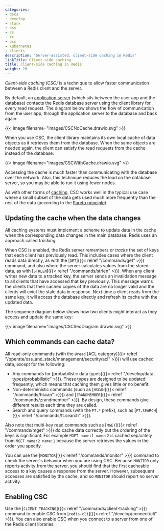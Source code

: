 ```yaml
---
categories:
- docs
- develop
- stack
- oss
- rs
- rc
- oss
- kubernetes
- clients
description: 'Server-assisted, client-side caching in Redis'
linkTitle: Client-side caching
title: Client-side caching in Redis
weight: 20
---
```


*Client-side caching (CSC)* is a technique to allow faster communication
between a Redis client and the server.

By default, an [application server](https://en.wikipedia.org/wiki/Application_server)
(which sits between the user app and the database) contacts the
Redis database server using the client library for every read request.
The diagram below shows the flow of communication from the user app,
through the application server to the database and back again:

{{< image filename="images/CSCNoCache.drawio.svg" >}}

When you use CSC, the client library
maintains its own local cache of data objects as it retrieves them
from the database. When the same objects are needed again, the client
can satisfy the read requests from the cache instead of the database:

{{< image filename="images/CSCWithCache.drawio.svg" >}}

Accessing the cache is much faster than communicating with the database over the
network. Also, this technique reduces the load on the database server, so you may
be able to run it using fewer nodes.

As with other forms of [caching](https://en.wikipedia.org/wiki/Cache_(computing)),
CSC works well in the typical use case where a small subset of the data
gets used much more frequently than the rest of the data (according
to the [Pareto principle](https://en.wikipedia.org/wiki/Pareto_principle)).

## Updating the cache when the data changes

All caching systems must implement a scheme to update data in the cache
when the corresponding data changes in the main database. Redis uses an
approach called *tracking*.

When CSC is enabled, the Redis server remembers or *tracks* the set of keys
that each client has previously read. This includes cases where the client
reads data directly, as with the [`GET`]({{< relref "/commands/get" >}})
command, and also where the server calculates values from the stored data,
as with [`STRLEN`]({{< relref "/commands/strlen" >}}). When any client
writes new data to a tracked key, the server sends an invalidation message
to all clients that have accessed that key previously. This message warns
the clients that their cached copies of the data are no longer valid and the clients
will evict the stale data in response. Next time a client reads from
the same key, it will access the database directly and refresh its cache
with the updated data.

The sequence diagram below shows how two clients might interact as they
access and update the same key:

{{< image filename="images/CSCSeqDiagram.drawio.svg" >}}

## Which commands can cache data?

All read-only commands (with the `@read`
[ACL category]({{< relref "/operate/oss_and_stack/management/security/acl" >}}))
will use cached data, except for the following:

-   Any commands for
    [probabilistic data types]({{< relref "/develop/data-types/probabilistic" >}}).
    These types are designed to be updated frequently, which means that caching
    them gives little or no benefit.
-   Non-deterministic commands (such as [`HSCAN`]({{< relref "/commands/hscan" >}}))
    and [`ZRANDMEMBER`]({{< relref "/commands/zrandmember" >}}). By design, these commands
    give different results each time they are called.
-   Search and query commands (with the `FT.*` prefix), such as
    [`FT.SEARCH`]({{< relref "/commands/ft.search" >}}).

Also note that multi-key read commands such as
[`MGET`]({{< relref "/commands/mget" >}}) *do* cache data correctly but the
ordering of the keys is significant. For example `MGET name:1 name:2` is
cached separately from `MGET name:2 name:1` because the server retrieves the
values in the order you specify.

You can use the [`MONITOR`]({{< relref "/commands/monitor" >}}) command to
check the server's behavior when you are using CSC. Because `MONITOR` only
reports activity from the server, you should find that the first cacheable
access to a key causes a response from the server. However, subsequent
accesses are satisfied by the cache, and so `MONITOR` should report no
server activity.

## Enabling CSC

Use the [`CLIENT TRACKING`]({{< relref "/commands/client-tracking" >}})
command to enable CSC from [`redis-cli`]({{< relref "/develop/connect/cli" >}}).
You can also enable CSC when you connect to a server from one of the Redis
client libraries.
